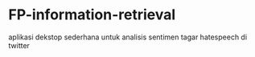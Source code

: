 # FP-information-retrieval
aplikasi dekstop sederhana untuk analisis sentimen tagar hatespeech di twitter
